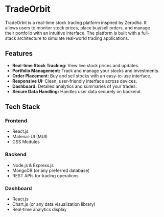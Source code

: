 # TradeOrbit

TradeOrbit is a real-time stock trading platform inspired by Zerodha. It allows users to monitor stock prices, place buy/sell orders, and manage their portfolio with an intuitive interface. The platform is built with a full-stack architecture to simulate real-world trading applications.

## Features
- **Real-time Stock Tracking:** View live stock prices and updates.
- **Portfolio Management:** Track and manage your stocks and investments.
- **Order Placement:** Buy and sell stocks with an easy-to-use interface.
- **Responsive UI:** Clean, user-friendly interface across devices.
- **Dashboard:** Detailed analytics and summaries of your trades.
- **Secure Data Handling:** Handles user data securely on backend.

## Tech Stack
### Frontend
- React.js
- Material-UI (MUI)
- CSS Modules

### Backend
- Node.js & Express.js
- MongoDB (or any preferred database)
- REST APIs for trading operations

### Dashboard
- React.js
- Chart.js (or any data visualization library)
- Real-time analytics display


